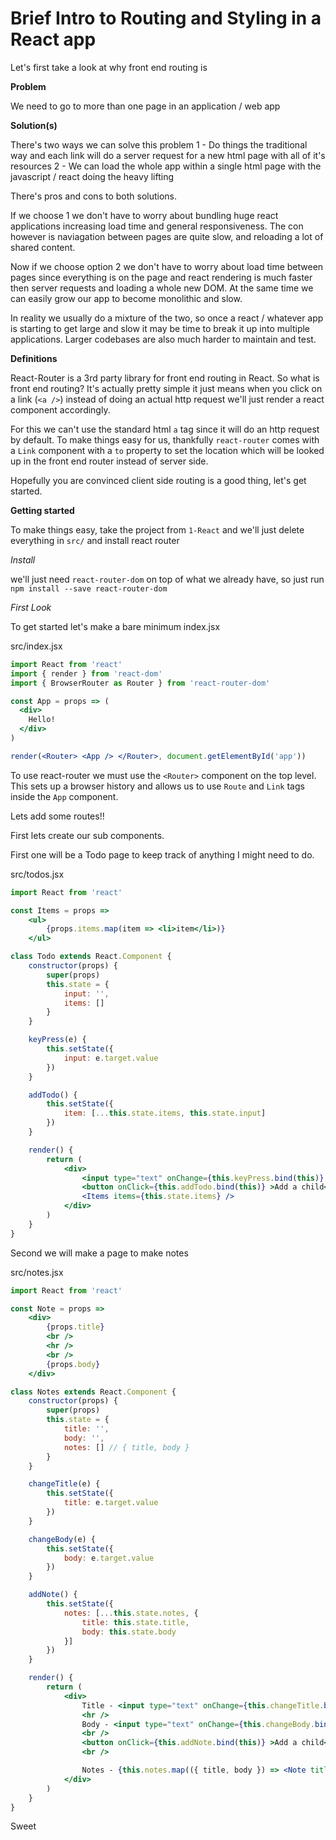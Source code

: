 Brief Intro to Routing and Styling in a React app
=

Let's first take a look at why front end routing is

**Problem**

We need to go to more than one page in an application / web app

**Solution(s)**

There's two ways we can solve this problem
1 - Do things the traditional way and each link will do a server request for a new html page with all of it's resources
2 - We can load the whole app within a single html page with the javascript / react doing the heavy lifting

There's pros and cons to both solutions.

If we choose 1 we don't have to worry about bundling huge react applications increasing load time and general responsiveness.
The con however is naviagation between pages are quite slow, and reloading a lot of shared content.

Now if we choose option 2 we don't have to worry about load time between pages since everything is on the page and react rendering is much faster then server requests and loading a whole new DOM. At the same time we can easily grow our app to become monolithic and slow.

In reality we usually do a mixture of the two, so once a react / whatever app is starting to get large and slow it may be time to break it up into multiple applications. Larger codebases are also much harder to maintain and test. 

**Definitions**

React-Router is a 3rd party library for front end routing in React.
So what is front end routing? 
It's actually pretty simple it just means when you click on a link (`<a />`) instead of doing an actual http request we'll just render a react component accordingly.

For this we can't use the standard html `a` tag since it will do an http request by default. To make things easy for us, thankfully `react-router` comes with a `Link` component with a `to` property to set the location which will be looked up in the front end router instead of server side. 

Hopefully you are convinced client side routing is a good thing, let's get started.

**Getting started**

To make things easy, take the project from `1-React` and we'll just delete everything in `src/` and install react router

*Install*

we'll just need `react-router-dom` on top of what we already have, so just run `npm install --save react-router-dom`

*First Look*

To get started let's make a bare minimum index.jsx

src/index.jsx
```jsx
import React from 'react'
import { render } from 'react-dom'
import { BrowserRouter as Router } from 'react-router-dom'

const App = props => (
  <div>
    Hello!
  </div>
)

render(<Router> <App /> </Router>, document.getElementById('app'))
```

To use react-router we must use the `<Router>` component on the top level. This sets up a browser history and allows us to use `Route` and `Link` tags inside the `App` component.

Lets add some routes!!

First lets create our sub components.

First one will be a Todo page to keep track of anything I might need to do.

src/todos.jsx
```jsx
import React from 'react'

const Items = props =>
    <ul>
        {props.items.map(item => <li>item</li>)}
    </ul>

class Todo extends React.Component {
    constructor(props) {
        super(props)
        this.state = {
            input: '',
            items: []
        }
    }

    keyPress(e) {
        this.setState({
            input: e.target.value
        })
    }

    addTodo() {
        this.setState({
            item: [...this.state.items, this.state.input]
        })
    }

    render() {
        return (
            <div>
                <input type="text" onChange={this.keyPress.bind(this)} />
                <button onClick={this.addTodo.bind(this)} >Add a child</button>
                <Items items={this.state.items} />
            </div>
        )
    }
}
```



Second we will make a page to make notes

src/notes.jsx
```jsx
import React from 'react'

const Note = props =>
    <div>
        {props.title}
        <br />
        <hr />
        <br />
        {props.body}
    </div>

class Notes extends React.Component {
    constructor(props) {
        super(props)
        this.state = {
            title: '',
            body: '',
            notes: [] // { title, body }
        }
    }

    changeTitle(e) {
        this.setState({
            title: e.target.value
        })
    }

    changeBody(e) {
        this.setState({
            body: e.target.value
        })
    }

    addNote() {
        this.setState({
            notes: [...this.state.notes, {
                title: this.state.title,
                body: this.state.body
            }]
        })
    }

    render() {
        return (
            <div>
                Title - <input type="text" onChange={this.changeTitle.bind(this)} />
                <hr />
                Body - <input type="text" onChange={this.changeBody.bind(this)} />
                <br />
                <button onClick={this.addNote.bind(this)} >Add a child</button>
                <br />

                Notes - {this.notes.map(({ title, body }) => <Note title={title} body={body} />)}
            </div>
        )
    }
}
```

Sweet
